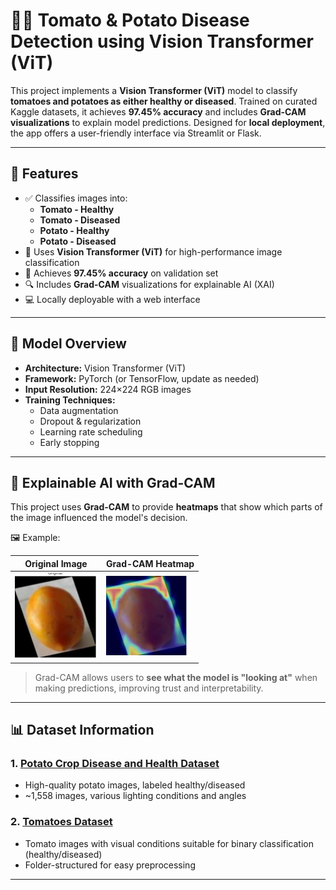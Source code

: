# 🍅🥔 Tomato & Potato Disease Detection using Vision Transformer (ViT)

This project implements a **Vision Transformer (ViT)** model to classify **tomatoes and potatoes as either healthy or diseased**. Trained on curated Kaggle datasets, it achieves **97.45% accuracy** and includes **Grad-CAM visualizations** to explain model predictions. Designed for **local deployment**, the app offers a user-friendly interface via Streamlit or Flask.

---

## 🚀 Features

- ✅ Classifies images into:
  - **Tomato - Healthy**
  - **Tomato - Diseased**
  - **Potato - Healthy**
  - **Potato - Diseased**
- 🧠 Uses **Vision Transformer (ViT)** for high-performance image classification
- 🎯 Achieves **97.45% accuracy** on validation set
- 🔍 Includes **Grad-CAM** visualizations for explainable AI (XAI)
- 💻 Locally deployable with a web interface

---

## 🧠 Model Overview

- **Architecture:** Vision Transformer (ViT)  
- **Framework:** PyTorch (or TensorFlow, update as needed)  
- **Input Resolution:** 224×224 RGB images  
- **Training Techniques:**  
  - Data augmentation  
  - Dropout & regularization  
  - Learning rate scheduling  
  - Early stopping  

---

## 🔎 Explainable AI with Grad-CAM

This project uses **Grad-CAM** to provide **heatmaps** that show which parts of the image influenced the model's decision.

🖼️ Example:

| Original Image | Grad-CAM Heatmap |
|----------------|------------------|
| ![input](assets/example_input.png) | ![heatmap](assets/example_heatmap.png) |

> Grad-CAM allows users to **see what the model is "looking at"** when making predictions, improving trust and interpretability.

---

## 📊 Dataset Information

### 1. [Potato Crop Disease and Health Dataset](https://www.kaggle.com/datasets/shuvokumarbasak4004/potato-crop-disease-and-health-dataset)  
- High-quality potato images, labeled healthy/diseased  
- ~1,558 images, various lighting conditions and angles

### 2. [Tomatoes Dataset](https://www.kaggle.com/datasets/enalis/tomatoes-dataset)  
- Tomato images with visual conditions suitable for binary classification (healthy/diseased)  
- Folder-structured for easy preprocessing

---


